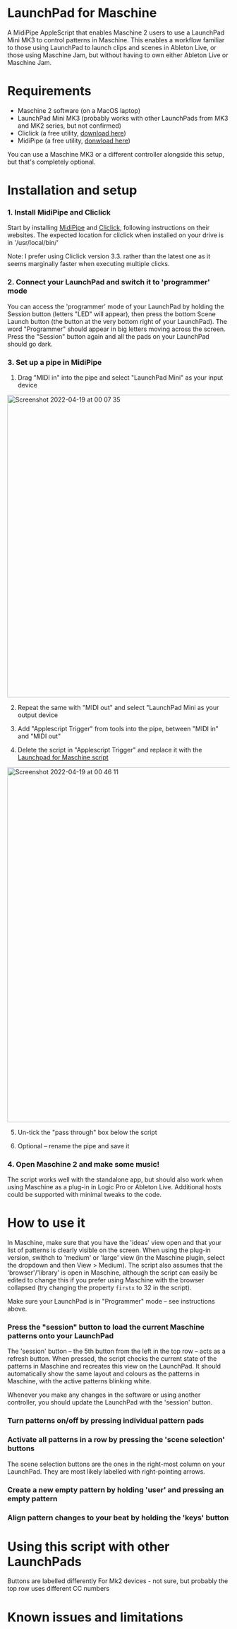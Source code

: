 # LaunchPad for Maschine
A MidiPipe AppleScript that enables Maschine 2 users to use a LaunchPad Mini MK3 to control patterns in Maschine.
This enables a workflow familiar to those using LaunchPad to launch clips and scenes in Ableton Live, or those using Maschine Jam,
but without having to own either Ableton Live or Maschine Jam.

# Requirements
- Maschine 2 software (on a MacOS laptop)
- LaunchPad Mini MK3 (probably works with other LaunchPads from MK3 and MK2 series, but not confirmed)
- Cliclick (a free utility, [download here](https://github.com/BlueM/cliclick))
- MidiPipe (a free utility, [donwload here](http://www.subtlesoft.square7.net/MidiPipe.html))

You can use a Maschine MK3 or a different controller alongside this setup, but that's completely optional.

# Installation and setup

### 1. Install MidiPipe and Cliclick

Start by installing [MidiPipe](http://www.subtlesoft.square7.net/MidiPipe.html) and [Cliclick](https://github.com/BlueM/cliclick), 
following instructions on their websites. The expected location for cliclick when installed on your drive is in '/usr/local/bin/'

Note: I prefer using Cliclick version 3.3. rather than the latest one as it seems marginally faster when executing multiple clicks.

### 2. Connect your LaunchPad and switch it to 'programmer' mode

You can access the 'programmer' mode of your LaunchPad by holding the Session button (letters "LED" will appear), then press the bottom Scene Launch button
(the button at the very bottom right of your LaunchPad). The word "Programmer" should appear in big letters moving across the screen. Press the "Session" button again
and all the pads on your LaunchPad should go dark.

### 3. Set up a pipe in MidiPipe

1. Drag "MIDI in" into the pipe and select "LaunchPad Mini" as your input device
<img width="686" alt="Screenshot 2022-04-19 at 00 07 35" src="https://user-images.githubusercontent.com/5494990/163820063-e8424742-22e9-4fce-9d15-3cefc4e56982.png">

2. Repeat the same with "MIDI out" and select "LaunchPad Mini as your output device

3. Add "Applescript Trigger" from tools into the pipe, between "MIDI in" and "MIDI out"

4. Delete the script in "Applescript Trigger" and replace it with the [Launchpad for Maschine script](https://github.com/borisdivjak/LaunchPad-for-Maschine/blob/main/launchpad-for-maschine.applescript)
<img width="805" alt="Screenshot 2022-04-19 at 00 46 11" src="https://user-images.githubusercontent.com/5494990/163825363-c4b021c6-42e4-413c-a514-9e045cb36add.png">

5. Un-tick the "pass through" box below the script

6. Optional – rename the pipe and save it



### 4. Open Maschine 2 and make some music!

The script works well with the standalone app, but should also work when using Maschine as a plug-in in Logic Pro or Ableton Live. 
Additional hosts could be supported with minimal tweaks to the code.

# How to use it

In Maschine, make sure that you have the 'ideas' view open and that your list of patterns is clearly visible on the screen.
When using the plug-in version, swithch to 'medium' or 'large' view (in the Maschine plugin, select the dropdown and then View > Medium).
The script also assumes that the 'browser'/'library' is open in Maschine, although the script can easily be edited to change this
if you prefer using Maschine with the browser collapsed (try changing the property `firstx` to 32 in the script).

Make sure your LaunchPad is in "Programmer" mode – see instructions above.

### Press the "session" button to load the current Maschine patterns onto your LaunchPad

The 'session' button – the 5th button from the left in the top row – acts as a refresh button. When pressed, the script checks the current state of
the patterns in Maschine and recreates this view on the LaunchPad. It should automatically show the same layout and colours as the patterns in Maschine,
with the active patterns blinking white.

Whenever you make any changes in the software or using another controller, you should update the LaunchPad with the 'session' button.
 
### Turn patterns on/off by pressing individual pattern pads

### Activate all patterns in a row by pressing the 'scene selection' buttons 
The scene selection buttons are the ones in the right-most column on your LaunchPad. They are most likely labelled with right-pointing arrows.

### Create a new empty pattern by holding 'user' and pressing an empty pattern

### Align pattern changes to your beat by holding the 'keys' button



# Using this script with other LaunchPads

Buttons are labelled differently
For Mk2 devices - not sure, but probably the top row uses different CC numbers

# Known issues and limitations

